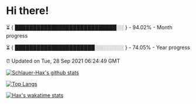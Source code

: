 # Hi there!

⏳ { ████████████████████████████░░ } - 94.02% - Month progress

⏳ { ██████████████████████░░░░░░░░ } - 74.05% - Year progress

⏰ Updated on Tue, 28 Sep 2021 06:24:49 GMT


[![Schlauer-Hax's github stats](https://github-readme-stats.vercel.app/api?username=Schlauer-Hax&show_icons=true&theme=dark&count_private=true)](https://github.com/Schlauer-Hax)


[![Top Langs](https://github-readme-stats.vercel.app/api/top-langs/?username=Schlauer-Hax&layout=compact&theme=dark)](https://github.com/Schlauer-Hax?tab=repositories)


[![Hax's wakatime stats](https://github-readme-stats.vercel.app/api/wakatime?username=Hax&theme=dark)](https://wakatime.com/@Hax)

